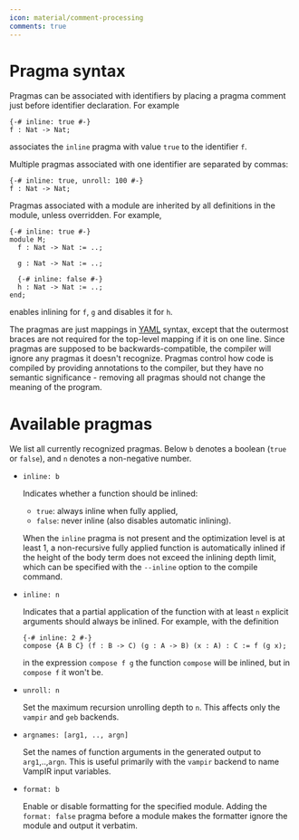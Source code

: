 ```yaml
---
icon: material/comment-processing
comments: true
---
```


# Pragma syntax

Pragmas can be associated with identifiers by placing a pragma comment just before identifier declaration. For example

```juvix
{-# inline: true #-}
f : Nat -> Nat;
```

associates the `inline` pragma with value `true` to the identifier `f`.

Multiple pragmas associated with one identifier are separated by commas:

```juvix
{-# inline: true, unroll: 100 #-}
f : Nat -> Nat;
```

Pragmas associated with a module are inherited by all definitions in the module, unless overridden. For example,

```juvix
{-# inline: true #-}
module M;
  f : Nat -> Nat := ..;

  g : Nat -> Nat := ..;

  {-# inline: false #-}
  h : Nat -> Nat := ..;
end;
```

enables inlining for `f`, `g` and disables it for `h`.

The pragmas are just mappings in [YAML](https://yaml.org/) syntax, except that the outermost braces are not required for the top-level mapping if it is on one line. Since pragmas are supposed to be backwards-compatible, the compiler will ignore any pragmas it doesn't recognize. Pragmas control how code is compiled by providing annotations to the compiler, but they have no semantic significance - removing all pragmas should not change the meaning of the program.

# Available pragmas

We list all currently recognized pragmas. Below `b` denotes a boolean (`true` or `false`), and `n` denotes a non-negative number.

- `inline: b`

  Indicates whether a function should be inlined:

  - `true`: always inline when fully applied,
  - `false`: never inline (also disables automatic inlining).

  When the `inline` pragma is not present and the optimization level is at least 1, a non-recursive fully applied function is automatically inlined if the height of the body term does not exceed the inlining depth limit, which can be specified with the `--inline` option to the compile command.

- `inline: n`

  Indicates that a partial application of the function with at least `n` explicit arguments should always be inlined. For example, with the definition

  ```juvix
  {-# inline: 2 #-}
  compose {A B C} (f : B -> C) (g : A -> B) (x : A) : C := f (g x);
  ```

  in the expression `compose f g` the function `compose` will be inlined, but in `compose f` it won't be.

- `unroll: n`

  Set the maximum recursion unrolling depth to `n`. This affects only the `vampir` and `geb` backends.

- `argnames: [arg1, .., argn]`

  Set the names of function arguments in the generated output to `arg1`,..,`argn`. This is useful primarily with the `vampir` backend to name VampIR input variables.

- `format: b`

  Enable or disable formatting for the specified module. Adding the `format: false` pragma before a module makes the formatter ignore the module and output it verbatim.
